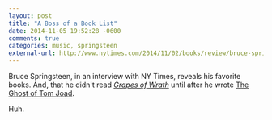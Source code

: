 ```yaml
---
layout: post
title: "A Boss of a Book List"
date: 2014-11-05 19:52:28 -0600
comments: true
categories: music, springsteen
external-url: http://www.nytimes.com/2014/11/02/books/review/bruce-springsteen-by-the-book.html
---
```


Bruce Springsteen, in an interview with NY Times, reveals his favorite books. And, that he didn't read _[Grapes of Wrath](http://www.amazon.com/gp/product/0143039431/ref=as_li_tl?ie=UTF8&camp=1789&creative=390957&creativeASIN=0143039431&linkCode=as2&tag=eein-20&linkId=NT62SEPO7O2D5SD5)_ until after he wrote [The Ghost of Tom Joad](http://www.amazon.com/gp/product/B003O5MOES/ref=as_li_tl?ie=UTF8&camp=1789&creative=390957&creativeASIN=B003O5MOES&linkCode=as2&tag=eein-20&linkId=HKJW7TRK4BE2Y34H).

Huh.